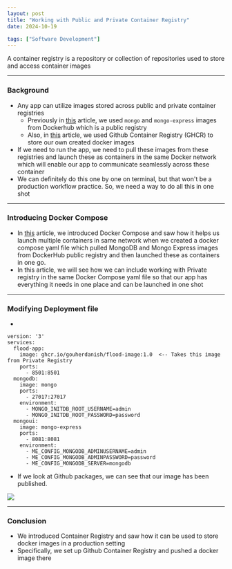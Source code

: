 ```yaml
---
layout: post
title: "Working with Public and Private Container Registry"
date: 2024-10-19

tags: ["Software Development"]
---
```


A container registry is a repository or collection of repositories used to store and access container images

---

### Background

- Any app can utilize images stored across public and private container registries
  - Previously in [this](https://gouherdanish.github.io/2024/10/12/mongodb.html) article, we used `mongo` and `mongo-express` images from Dockerhub which is a public registry
  - Also, in [this](https://gouherdanish.github.io/2024/10/18/container-registry.html) article, we used Github Container Registry (GHCR) to store our own created docker images
- If we need to run the app, we need to pull these images from these registries and launch these as containers in the same Docker network which will enable our app to communicate seamlessly across these container
- We can definitely do this one by one on terminal, but that won't be a production workflow practice. So, we need a way to do all this in one shot

--- 

### Introducing Docker Compose

- In [this](https://gouherdanish.github.io/2024/10/16/docker-compose.html) article, we introduced Docker Compose and saw how it helps us launch multiple containers in same network when we created a docker compose yaml file which pulled MongoDB and Mongo Express images from DockerHub public registry and then launched these as containers in one go. 
- In this article, we will see how we can include working with Private registry in the same Docker Compose yaml file so that our app has everything it needs in one place and can be launched in one shot

---
### Modifying Deployment file

- 

```
version: '3'
services:
  flood-app:
    image: ghcr.io/gouherdanish/flood-image:1.0  <-- Takes this image from Private Registry
    ports: 
      - 8501:8501
  mongodb:
    image: mongo
    ports:
      - 27017:27017
    environment:
      - MONGO_INITDB_ROOT_USERNAME=admin
      - MONGO_INITDB_ROOT_PASSWORD=password
  mongoui:
    image: mongo-express
    ports:
      - 8081:8081
    environment:
      - ME_CONFIG_MONGODB_ADMINUSERNAME=admin
      - ME_CONFIG_MONGODB_ADMINPASSWORD=password
      - ME_CONFIG_MONGODB_SERVER=mongodb
```

- If we look at Github packages, we can see that our image has been published.
<img src="{{site.url}}/images/ghcr/push.png">

---

### Conclusion

- We introduced Container Registry and saw how it can be used to store docker images in a production setting
- Specifically, we set up Github Container Registry and pushed a docker image there